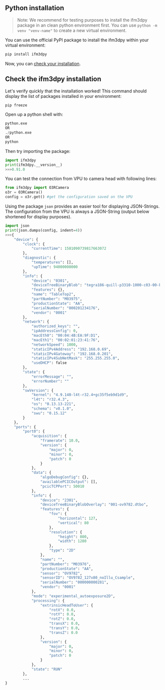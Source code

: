## Python installation
> Note: We recommend for testing purposes to install the ifm3dpy package in an clean python environment first. You can use `python -m venv "venv-name"` to create a new virtual environment.

You can use the official PyPI package to install the ifm3dpy within your virtual environment:

```python
pip install ifm3dpy
```
Now, you can [check your installation](check_install_py.md).

## Check the ifm3dpy installation

Let's verify quickly that the installation worked! This command should display the list of packages installed in your environment:

```python
pip freeze
```

Open up a python shell with:

```python
python.exe
OR
./python.exe
OR
python
```

Then try importing the package:

```python
import ifm3dpy
print(ifm3dpy.__version__)
>>>0.91.0
```

You can test the connection from VPU to camera head with following lines:

```python
from ifm3dpy import O3RCamera
o3r = O3RCamera()
config = o3r.get() #get the configuration saved on the VPU
```

Using the package `json` provides an easier tool for displaying JSON-Strings. The configuration from the VPU is always a JSON-String (output below shortened for display purposes).

```python
import json
print(json.dumps(config, indent=4))
>>>{
    "device": {
        "clock": {
            "currentTime": 1581090739817663072
        },
        "diagnostic": {
            "temperatures": [],
            "upTime": 94000000000
        },
        "info": {
            "device": "0301",
            "deviceTreeBinaryBlob": "tegra186-quill-p3310-1000-c03-00-base.dtb",
            "features": {},
            "name": "TableTop2",
            "partNumber": "M03975",
            "productionState": "AA",
            "serialNumber": "000201234176",
            "vendor": "0001"
        },
        "network": {
            "authorized_keys": "",
            "ipAddressConfig": 0,
            "macEth0": "00:04:4B:EA:9F:D1",
            "macEth1": "00:02:01:23:41:76",
            "networkSpeed": 1000,
            "staticIPv4Address": "192.168.0.69",
            "staticIPv4Gateway": "192.168.0.201",
            "staticIPv4SubNetMask": "255.255.255.0",
            "useDHCP": false
        },
        "state": {
            "errorMessage": "",
            "errorNumber": ""
        },
        "swVersion": {
            "kernel": "4.9.140-l4t-r32.4+gc35f5eb9d1d9",
            "l4t": "r32.4.3",
            "os": "0.13.13-221",
            "schema": "v0.1.0",
            "swu": "0.15.12"
        }
    },
    "ports": {
        "port0": {
            "acquisition": {
                "framerate": 10.0,
                "version": {
                    "major": 0,
                    "minor": 0,
                    "patch": 0
                }
            },
            "data": {
                "algoDebugConfig": {},
                "availablePCICOutput": [],
                "pcicTCPPort": 50010
            },
            "info": {
                "device": "2301",
                "deviceTreeBinaryBlobOverlay": "001-ov9782.dtbo",
                "features": {
                    "fov": {
                        "horizontal": 127,
                        "vertical": 80
                    },
                    "resolution": {
                        "height": 800,
                        "width": 1280
                    },
                    "type": "2D"
                },
                "name": "",
                "partNumber": "M03976",
                "productionState": "AA",
                "sensor": "OV9782",
                "sensorID": "OV9782_127x80_noIllu_Csample",
                "serialNumber": "000000000281",
                "vendor": "0001"
            },
            "mode": "experimental_autoexposure2D",
            "processing": {
                "extrinsicHeadToUser": {
                    "rotX": 0.0,
                    "rotY": 0.0,
                    "rotZ": 0.0,
                    "transX": 0.0,
                    "transY": 0.0,
                    "transZ": 0.0
                },
                "version": {
                    "major": 0,
                    "minor": 0,
                    "patch": 0
                }
            },
            "state": "RUN"
        },
        ...
}
```
